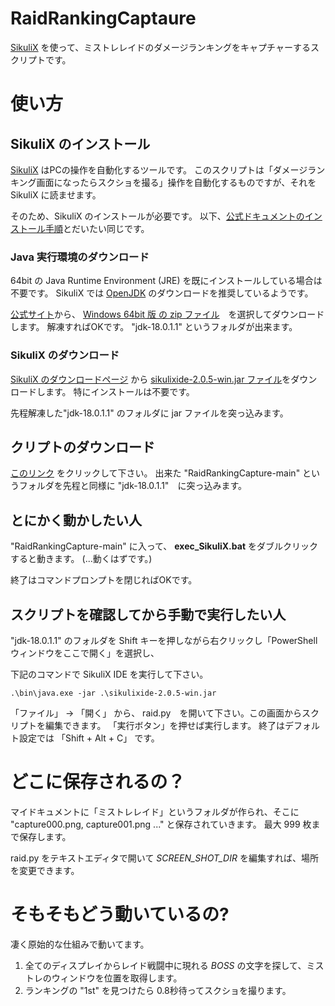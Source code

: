 # RaidRankingCaptaure
[SikuliX](http://sikulix.com/) を使って、ミストレレイドのダメージランキングをキャプチャーするスクリプトです。

# 使い方

## SikuliX のインストール

[SikuliX](http://sikulix.com) はPCの操作を自動化するツールです。
このスクリプトは「ダメージランキング画面になったらスクショを撮る」操作を自動化するものですが、それを SikuliX に読ませます。

そのため、SikuliX のインストールが必要です。 以下、[公式ドキュメントのインストール手順](http://sikulix.com/quickstart/)とだいたい同じです。

### Java 実行環境のダウンロード
64bit の Java Runtime Environment (JRE) を既にインストールしている場合は不要です。
SikuliX では [OpenJDK](https://openjdk.java.net/) のダウンロードを推奨しているようです。

[公式サイト](https://jdk.java.net/18/)から、 [Windows 64bit 版 の zip ファイル](https://download.java.net/java/GA/jdk18.0.1.1/65ae32619e2f40f3a9af3af1851d6e19/2/GPL/openjdk-18.0.1.1_windows-x64_bin.zip)　を選択してダウンロードします。
解凍すればOKです。 "jdk-18.0.1.1" というフォルダが出来ます。


### SikuliX のダウンロード
[SikuliX のダウンロードページ](https://raiman.github.io/SikuliX1/downloads.html) から [sikulixide-2.0.5-win.jar ファイル](https://launchpad.net/sikuli/sikulix/2.0.5/+download/sikulixide-2.0.5-win.jar)をダウンロードします。
特にインストールは不要です。

先程解凍した"jdk-18.0.1.1" のフォルダに jar ファイルを突っ込みます。


## クリプトのダウンロード
[このリンク](https://github.com/htoku3/RaidRankingCaptaure/archive/refs/heads/main.zip) をクリックして下さい。
出来た "RaidRankingCapture-main"  というフォルダを先程と同様に "jdk-18.0.1.1"　に突っ込みます。

## とにかく動かしたい人
"RaidRankingCapture-main" に入って、 **exec_SikuliX.bat** をダブルクリックすると動きます。 (...動くはずです。)

終了はコマンドプロンプトを閉じればOKです。

## スクリプトを確認してから手動で実行したい人
"jdk-18.0.1.1" のフォルダを Shift キーを押しながら右クリックし「PowerShellウィンドウをここで開く」を選択し、

下記のコマンドで SikuliX IDE を実行して下さい。
```
.\bin\java.exe -jar .\sikulixide-2.0.5-win.jar
```
「ファイル」 -> 「開く」 から、 raid.py　を開いて下さい。この画面からスクリプトを編集できます。
「実行ボタン」を押せば実行します。 終了はデフォルト設定では 「Shift + Alt + C」 です。


# どこに保存されるの？

マイドキュメントに「ミストレレイド」というフォルダが作られ、そこに "capture000.png, capture001.png ..." と保存されていきます。
最大 999 枚まで保存します。

raid.py をテキストエディタで開いて *SCREEN_SHOT_DIR* を編集すれば、場所を変更できます。

# そもそもどう動いているの?

凄く原始的な仕組みで動いてます。

1. 全てのディスプレイからレイド戦闘中に現れる *BOSS* の文字を探して、ミストレのウィンドウを位置を取得します。
2. ランキングの "1st" を見つけたら 0.8秒待ってスクショを撮ります。
